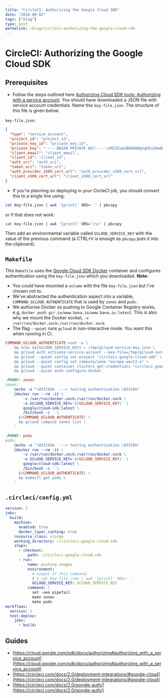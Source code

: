 ```yaml
---
title: "CircleCI: Authorizing the Google Cloud SDK"
date: "2018-08-02"
tags: ["blog"]
type: post
permalink: /blog/circleci-authorizing-the-google-cloud-sdk
---
```

# CircleCI: Authorizing the Google Cloud SDK

<!-- The source code can be found at [`circleci-authorizing-the-google-cloud-sdk_examples`](/examples/circleci-authorizing-the-google-cloud-sdk_examples/). -->

## Prerequisites

* Follow the steps outlined here [Authorizing Cloud SDK tools: Authorizing with a service account](https://cloud.google.com/sdk/docs/authorizing#authorizing_with_a_service_account). You should have downloaded a JSON file with service account credentials. Name this `key-file.json`. The structure of this file is given below.

`key-file.json`:
<!-- <<< @/docs/.vuepress/public/examples/circleci-authorizing-the-google-cloud-sdk_examples/key-file.json -->

```json
{
  "type": "service_account",
  "project_id": "project_id",
  "private_key_id": "private_key_id",
  "private_key": "-----BEGIN PRIVATE KEY-----\nMIIEvAIBADANBgkqhkiG9w0BAQEFAASCBKYwggSiAgEAAoIBAQDY9QjNh89vZrS8\nKS1dNMqPRkVbefY9N5cMvw==\n-----END PRIVATE KEY-----\n",
  "client_email": "client_email",
  "client_id": "client_id",
  "auth_uri": "auth_uri",
  "token_uri": "token_uri",
  "auth_provider_x509_cert_url": "auth_provider_x509_cert_url",
  "client_x509_cert_url": "client_x509_cert_url"
}
```

* If you're planning on deploying in your CircleCI job, you should convert this to a single line using:

```bash
cat key-file.json | awk '{print}' ORS=' ' | pbcopy
```

or if that does not work:

```bash
cat key-file.json | awk '{print}' ORS='\\n' | pbcopy
```

Then add an environmental variable called `GCLOUD_SERVICE_KEY` with the value of the previous command (a CTRL+V is enough as `pbcopy` puts it into the clipboard).

## `Makefile`

This `Makefile` uses the [Google Cloud SDK Docker](https://github.com/GoogleCloudPlatform/cloud-sdk-docker) container and configures authentication using the `key-file.json` which you downloaded. **Note:**

* You could have mounted a `volume` with the file `key-file.json` but I've chosen not to.
* We've abstracted the authentication aspect into a variable, `COMMAND_GCLOUD_AUTHENTICATE` that is used by `zones` and `pods`.
* We authorise Docker so pushing to Google Container Registry works, e.g, `docker push gcr.io/www.bana.io/www.bana.io:latest`. This is also why we mount the Docker socket, `-v /var/run/docker.sock:/var/run/docker.sock`.
* The flag `--quiet` runs `gcloud` in non-interactive mode. You want this when running in CI.

<!-- <<< @/docs/.vuepress/public/examples/circleci-authorizing-the-google-cloud-sdk_examples/Makefile -->

```Makefile
COMMAND_GCLOUD_AUTHENTICATE:=set -x \
	&& echo $${GCLOUD_SERVICE_KEY} > /tmp/gcloud-service-key.json \
	&& gcloud auth activate-service-account --key-file=/tmp/gcloud-service-key.json \
	&& gcloud --quiet config set project "circleci-google-cloud-sdk" \
	&& gcloud --quiet config set compute/zone "europe-west2-a" \
	&& gcloud --quiet container clusters get-credentials "circleci-google-cloud-sdk-cluster" --project="circleci-google-cloud-sdk" \
	&& gcloud --quiet auth configure-docker

.PHONY: zones
zones:
	@echo -e "\033[92m  ---> testing authentication \033[0m"
	@docker run --rm -it \
		-v /var/run/docker.sock:/var/run/docker.sock \
		-e GCLOUD_SERVICE_KEY='$(GCLOUD_SERVICE_KEY)' \
		google/cloud-sdk:latest \
		/bin/bash -c ' \
      $(COMMAND_GCLOUD_AUTHENTICATE) \
      && gcloud compute zones list \
    '

.PHONY: pods
pods:
	@echo -e "\033[92m  ---> testing authentication \033[0m"
	@docker run --rm -it \
		-v /var/run/docker.sock:/var/run/docker.sock \
		-e GCLOUD_SERVICE_KEY='$(GCLOUD_SERVICE_KEY)' \
		google/cloud-sdk:latest \
		/bin/bash -c ' \
      $(COMMAND_GCLOUD_AUTHENTICATE) \
      && kubectl get pods \
    '
```

## `.circleci/config.yml`

<!-- <<< @/docs/.vuepress/public/examples/circleci-authorizing-the-google-cloud-sdk_examples/.circleci/config.yml -->

```yaml
version: 2
jobs:
  build:
    machine:
      enabled: true
      docker_layer_caching: true
    resource_class: xlarge
    working_directory: ~/circleci-google-cloud-sdk
    steps:
      - checkout:
          path: ~/circleci-google-cloud-sdk
      - run:
          name: pushing images
          environment:
            # output of this command:
            # $ cat key-file.json | awk '{print}' ORS=' '
            GCLOUD_SERVICE_KEY: GCLOUD_SERVICE_KEY
          command: |
            set -ueo pipefail
            make zones
            make pods
workflows:
  version: 2
  test-deploy:
    jobs:
      - build:
```

## Guides

* [https://cloud.google.com/sdk/docs/authorizing#authorizing_with_a_service_account](https://cloud.google.com/sdk/docs/authorizing#authorizing_with_a_service_account)
* [https://circleci.com/docs/2.0/deployment-integrations/#google-cloud](https://circleci.com/docs/2.0/deployment-integrations/#google-cloud)
* [https://circleci.com/docs/2.0/google-auth/](https://circleci.com/docs/2.0/google-auth/)
